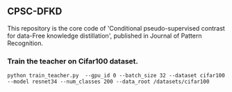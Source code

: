 ## CPSC-DFKD
This repository is the core code of 'Conditional pseudo-supervised contrast for data-Free knowledge distillation', published in Journal of Pattern Recognition.


### Train the teacher on Cifar100 dataset.

```
python train_teacher.py  --gpu_id 0 --batch_size 32 --dataset cifar100 --model resnet34 --num_classes 200 --data_root /datasets/cifar100
```
